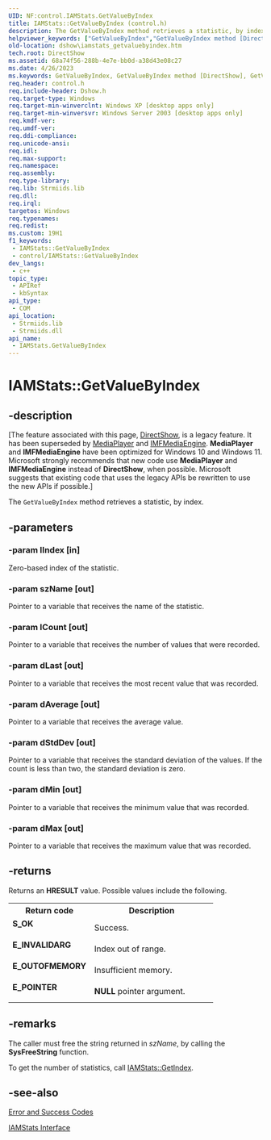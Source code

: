 ```yaml
---
UID: NF:control.IAMStats.GetValueByIndex
title: IAMStats::GetValueByIndex (control.h)
description: The GetValueByIndex method retrieves a statistic, by index.
helpviewer_keywords: ["GetValueByIndex","GetValueByIndex method [DirectShow]","GetValueByIndex method [DirectShow]","IAMStats interface","IAMStats interface [DirectShow]","GetValueByIndex method","IAMStats.GetValueByIndex","IAMStats::GetValueByIndex","IAMStatsGetValueByIndex","control/IAMStats::GetValueByIndex","dshow.iamstats_getvaluebyindex"]
old-location: dshow\iamstats_getvaluebyindex.htm
tech.root: DirectShow
ms.assetid: 68a74f56-288b-4e7e-bb0d-a38d43e08c27
ms.date: 4/26/2023
ms.keywords: GetValueByIndex, GetValueByIndex method [DirectShow], GetValueByIndex method [DirectShow],IAMStats interface, IAMStats interface [DirectShow],GetValueByIndex method, IAMStats.GetValueByIndex, IAMStats::GetValueByIndex, IAMStatsGetValueByIndex, control/IAMStats::GetValueByIndex, dshow.iamstats_getvaluebyindex
req.header: control.h
req.include-header: Dshow.h
req.target-type: Windows
req.target-min-winverclnt: Windows XP [desktop apps only]
req.target-min-winversvr: Windows Server 2003 [desktop apps only]
req.kmdf-ver: 
req.umdf-ver: 
req.ddi-compliance: 
req.unicode-ansi: 
req.idl: 
req.max-support: 
req.namespace: 
req.assembly: 
req.type-library: 
req.lib: Strmiids.lib
req.dll: 
req.irql: 
targetos: Windows
req.typenames: 
req.redist: 
ms.custom: 19H1
f1_keywords:
 - IAMStats::GetValueByIndex
 - control/IAMStats::GetValueByIndex
dev_langs:
 - c++
topic_type:
 - APIRef
 - kbSyntax
api_type:
 - COM
api_location:
 - Strmiids.lib
 - Strmiids.dll
api_name:
 - IAMStats.GetValueByIndex
---
```


# IAMStats::GetValueByIndex


## -description

\[The feature associated with this page, [DirectShow](/windows/win32/directshow/directshow), is a legacy feature. It has been superseded by [MediaPlayer](/uwp/api/Windows.Media.Playback.MediaPlayer) and [IMFMediaEngine](/windows/win32/api/mfmediaengine/nn-mfmediaengine-imfmediaengine). **MediaPlayer** and **IMFMediaEngine** have been optimized for Windows 10 and Windows 11. Microsoft strongly recommends that new code use **MediaPlayer** and **IMFMediaEngine** instead of **DirectShow**, when possible. Microsoft suggests that existing code that uses the legacy APIs be rewritten to use the new APIs if possible.\]

The <code>GetValueByIndex</code> method retrieves a statistic, by index.

## -parameters

### -param lIndex [in]

Zero-based index of the statistic.

### -param szName [out]

Pointer to a variable that receives the name of the statistic.

### -param lCount [out]

Pointer to a variable that receives the number of values that were recorded.

### -param dLast [out]

Pointer to a variable that receives the most recent value that was recorded.

### -param dAverage [out]

Pointer to a variable that receives the average value.

### -param dStdDev [out]

Pointer to a variable that receives the standard deviation of the values. If the count is less than two, the standard deviation is zero.

### -param dMin [out]

Pointer to a variable that receives the minimum value that was recorded.

### -param dMax [out]

Pointer to a variable that receives the maximum value that was recorded.

## -returns

Returns an <b>HRESULT</b> value. Possible values include the following.

<table>
<tr>
<th>Return code</th>
<th>Description</th>
</tr>
<tr>
<td width="40%">
<dl>
<dt><b>S_OK</b></dt>
</dl>
</td>
<td width="60%">
Success.

</td>
</tr>
<tr>
<td width="40%">
<dl>
<dt><b>E_INVALIDARG</b></dt>
</dl>
</td>
<td width="60%">
Index out of range.

</td>
</tr>
<tr>
<td width="40%">
<dl>
<dt><b>E_OUTOFMEMORY</b></dt>
</dl>
</td>
<td width="60%">
Insufficient memory.

</td>
</tr>
<tr>
<td width="40%">
<dl>
<dt><b>E_POINTER</b></dt>
</dl>
</td>
<td width="60%">
<b>NULL</b> pointer argument.

</td>
</tr>
</table>

## -remarks

The caller must free the string returned in <i>szName</i>, by calling the <b>SysFreeString</b> function.

To get the number of statistics, call [IAMStats::GetIndex](/windows/desktop/api/control/nf-control-iamstats-getindex).

## -see-also

<a href="/windows/desktop/DirectShow/error-and-success-codes">Error and Success Codes</a>



<a href="/windows/desktop/api/control/nn-control-iamstats">IAMStats Interface</a>